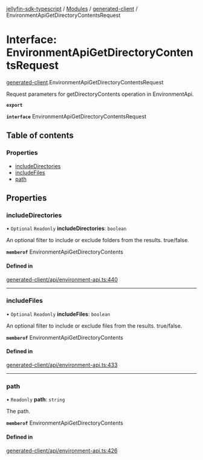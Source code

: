 [jellyfin-sdk-typescript](../README.md) / [Modules](../modules.md) / [generated-client](../modules/generated_client.md) / EnvironmentApiGetDirectoryContentsRequest

# Interface: EnvironmentApiGetDirectoryContentsRequest

[generated-client](../modules/generated_client.md).EnvironmentApiGetDirectoryContentsRequest

Request parameters for getDirectoryContents operation in EnvironmentApi.

**`export`**

**`interface`** EnvironmentApiGetDirectoryContentsRequest

## Table of contents

### Properties

- [includeDirectories](generated_client.EnvironmentApiGetDirectoryContentsRequest.md#includedirectories)
- [includeFiles](generated_client.EnvironmentApiGetDirectoryContentsRequest.md#includefiles)
- [path](generated_client.EnvironmentApiGetDirectoryContentsRequest.md#path)

## Properties

### includeDirectories

• `Optional` `Readonly` **includeDirectories**: `boolean`

An optional filter to include or exclude folders from the results. true/false.

**`memberof`** EnvironmentApiGetDirectoryContents

#### Defined in

[generated-client/api/environment-api.ts:440](https://github.com/thornbill/jellyfin-sdk-typescript/blob/b0f5501/src/generated-client/api/environment-api.ts#L440)

___

### includeFiles

• `Optional` `Readonly` **includeFiles**: `boolean`

An optional filter to include or exclude files from the results. true/false.

**`memberof`** EnvironmentApiGetDirectoryContents

#### Defined in

[generated-client/api/environment-api.ts:433](https://github.com/thornbill/jellyfin-sdk-typescript/blob/b0f5501/src/generated-client/api/environment-api.ts#L433)

___

### path

• `Readonly` **path**: `string`

The path.

**`memberof`** EnvironmentApiGetDirectoryContents

#### Defined in

[generated-client/api/environment-api.ts:426](https://github.com/thornbill/jellyfin-sdk-typescript/blob/b0f5501/src/generated-client/api/environment-api.ts#L426)
